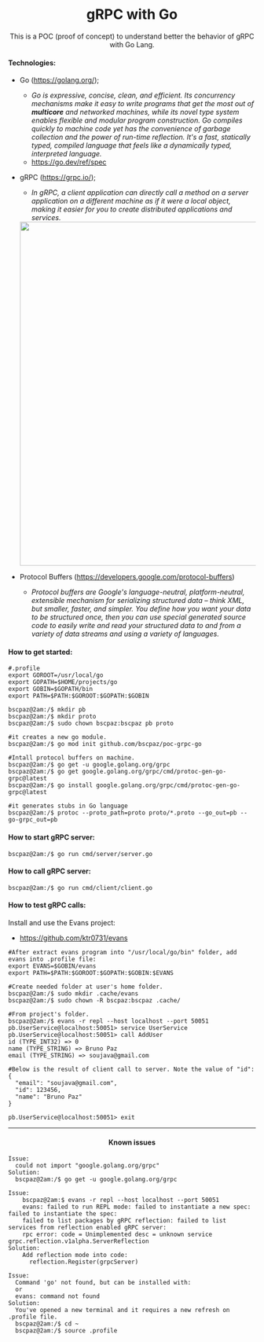 <h1 align="center">gRPC with Go</h1>
<p align="center">This is a POC (proof of concept) to understand better the behavior of gRPC with Go Lang.</p>


#### Technologies:

* Go (https://golang.org/);
  * _Go is expressive, concise, clean, and efficient. Its concurrency mechanisms make it easy to write programs that get the most out of **multicore** and networked machines, while its novel type system enables flexible and modular program construction. Go compiles quickly to machine code yet has the convenience of garbage collection and the power of run-time reflection. It's a fast, statically typed, compiled language that feels like a dynamically typed, interpreted language._
  * https://go.dev/ref/spec


* gRPC (https://grpc.io/);
  * _In gRPC, a client application can directly call a method on a server application on a different machine as if it were a local object, making it easier for you to create distributed applications and services._
  <img src="https://user-images.githubusercontent.com/9732874/142060820-6dac8f12-1b1e-4c53-9e30-d3f856004557.png" width="700" align="center"/>

* Protocol Buffers (https://developers.google.com/protocol-buffers)
  * _Protocol buffers are Google's language-neutral, platform-neutral, extensible mechanism for serializing structured data – think XML, but smaller, faster, and simpler. You define how you want your data to be structured once, then you can use special generated source code to easily write and read your structured data to and from a variety of data streams and using a variety of languages._

#### How to get started:

```console
#.profile
export GOROOT=/usr/local/go
export GOPATH=$HOME/projects/go
export GOBIN=$GOPATH/bin
export PATH=$PATH:$GOROOT:$GOPATH:$GOBIN
```

```console
bscpaz@2am:/$ mkdir pb
bscpaz@2am:/$ mkdir proto 
bscpaz@2am:/$ sudo chown bscpaz:bscpaz pb proto

#it creates a new go module.
bscpaz@2am:/$ go mod init github.com/bscpaz/poc-grpc-go

#Intall protocol buffers on machine.
bscpaz@2am:/$ go get -u google.golang.org/grpc
bscpaz@2am:/$ go get google.golang.org/grpc/cmd/protoc-gen-go-grpc@latest
bscpaz@2am:/$ go install google.golang.org/grpc/cmd/protoc-gen-go-grpc@latest

#it generates stubs in Go language
bscpaz@2am:/$ protoc --proto_path=proto proto/*.proto --go_out=pb --go-grpc_out=pb
```

#### How to start gRPC server:

```console
bscpaz@2am:/$ go run cmd/server/server.go
```

#### How to call gRPC server:

```console
bscpaz@2am:/$ go run cmd/client/client.go
```

#### How to test gRPC calls:
Install and use the Evans project:

* https://github.com/ktr0731/evans

```console
#After extract evans program into "/usr/local/go/bin" folder, add evans into .profile file:
export EVANS=$GOBIN/evans
export PATH=$PATH:$GOROOT:$GOPATH:$GOBIN:$EVANS

#Create needed folder at user's home folder.
bscpaz@2am:/$ sudo mkdir .cache/evans
bscpaz@2am:/$ sudo chown -R bscpaz:bscpaz .cache/

#From project's folder.
bscpaz@2am:/$ evans -r repl --host localhost --port 50051
pb.UserService@localhost:50051> service UserService
pb.UserService@localhost:50051> call AddUser
id (TYPE_INT32) => 0
name (TYPE_STRING) => Bruno Paz
email (TYPE_STRING) => soujava@gmail.com

#Below is the result of client call to server. Note the value of "id":
{
  "email": "soujava@gmail.com",
  "id": 123456,
  "name": "Bruno Paz"
}

pb.UserService@localhost:50051> exit
```


<hr>
<h4 align="center">Known issues</h4>

```console
Issue:
  could not import "google.golang.org/grpc"
Solution:
  bscpaz@2am:/$ go get -u google.golang.org/grpc
``` 
```console
Issue:
    bscpaz@2am:$ evans -r repl --host localhost --port 50051
    evans: failed to run REPL mode: failed to instantiate a new spec: failed to instantiate the spec: 
    failed to list packages by gRPC reflection: failed to list services from reflection enabled gRPC server: 
    rpc error: code = Unimplemented desc = unknown service grpc.reflection.v1alpha.ServerReflection
Solution:
    Add reflection mode into code: 
      reflection.Register(grpcServer)
``` 
```console
Issue:
  Command 'go' not found, but can be installed with:
  or
  evans: command not found
Solution:
  You've opened a new terminal and it requires a new refresh on .profile file.
  bscpaz@2am:/$ cd ~
  bscpaz@2am:/$ source .profile
``` 
